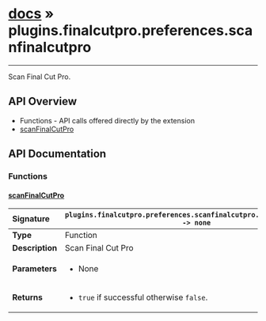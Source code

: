 # [docs](index.md) » plugins.finalcutpro.preferences.scanfinalcutpro
---

Scan Final Cut Pro.

## API Overview
* Functions - API calls offered directly by the extension
 * [scanFinalCutPro](#scanfinalcutpro)

## API Documentation

### Functions

#### [scanFinalCutPro](#scanfinalcutpro)
| <span style="float: left;">**Signature**</span> | <span style="float: left;">`plugins.finalcutpro.preferences.scanfinalcutpro.scanFinalCutPro() -> none` </span>                                                          |
| -----------------------------------------------------|---------------------------------------------------------------------------------------------------------|
| **Type**                                             | Function                                                                                         |
| **Description**                                      | Scan Final Cut Pro                                                                                         |
| **Parameters**                                       | <ul><li>None</li></ul> |
| **Returns**                                          | <ul><li>`true` if successful otherwise `false`.</li></ul>          |

